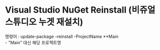 # Visual Studio NuGet Reinstall (비쥬얼 스튜디오 누겟 재설치)

명령어 : update-package -reinstall -ProjectName **Main<br>
         - "Main" 대신 해당 프로젝트명
